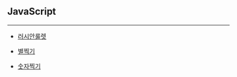 ## JavaScript
---
* [러시안룰렛](https://github.com/JongsooPark1/JavaScript/tree/master/Project/%EB%9F%AC%EC%8B%9C%EC%95%88%EB%A3%B0%EB%A0%9B)

* [별찍기](https://github.com/JongsooPark1/JavaScript/tree/master/Project/%EB%B3%84%EC%B0%8D%EA%B8%B0)

* [숫자찍기](https://github.com/JongsooPark1/JavaScript/tree/master/Project/%EC%88%AB%EC%9E%90%EC%B0%8D%EA%B8%B0)
